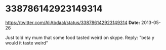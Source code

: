 # 338786142923149314
https://twitter.com/AliAbdaal/status/338786142923149314
**Date:** 2013-05-26

Just told my mum that some food tasted weird on skype. Reply: "beta y would it taste weird"
